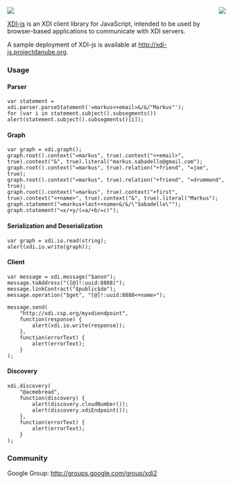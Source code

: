 <a href="http://projectdanube.org/" target="_blank"><img src="http://projectdanube.github.com/xdi-js/images/projectdanube_logo.png" align="right"></a>
<img src="http://projectdanube.github.com/xdi-js/images/logo64.png"><br>

[XDI-js](http://github.com/projectdanube/xdi-js) is an XDI client library for JavaScript, intended to be used by browser-based applications
to communicate with XDI servers.

A sample deployment of XDI-js is available at http://xdi-js.projectdanube.org.

### Usage

#### Parser

```
var statement = xdi.parser.parseStatement('=markus<+email>&/&/"Markus"');
for (var i in statement.subject().subsegments()) alert(statement.subject().subsegments()[i]);
```

#### Graph

```
var graph = xdi.graph();
graph.root().context("=markus", true).context("<+email>", true).context("&", true).literal("markus.sabadello@gmail.com");
graph.root().context("=markus", true).relation("+friend", "=joe", true);
graph.root().context("=markus", true).relation("+friend", "=drummond", true);
graph.root().context("=markus", true).context("+first", true).context("<+name>", true).context("&", true).literal("Markus");
graph.statement("=markus+last<+name>&/&/\"Sabadello\"");
graph.statement("=x/+y/(=a/+b/=c)");
```

#### Serialization and Deserialization

```
var graph = xdi.io.read(string);
alert(xdi.io.write(graph));
```

#### Client

```
var message = xdi.message("$anon");
message.toAddress("([@]!:uuid:8888)");
message.linkContract("$public$do");
message.operation("$get", "[@]!:uuid:8888<+name>");

message.send(
	"http://xdi.csp.org/myxdiendpoint",
	function(response) {
		alert(xdi.io.write(response));
	},
	function(errorText) {
		alert(errorText);
	}
);
```

#### Discovery

```
xdi.discovery(
	"@acmebread",
	function(discovery) {
		alert(discovery.cloudNumber());
		alert(discovery.xdiEndpoint());
	},
	function(errorText) {
		alert(errorText);
	}
);
```

### Community

Google Group: http://groups.google.com/group/xdi2
